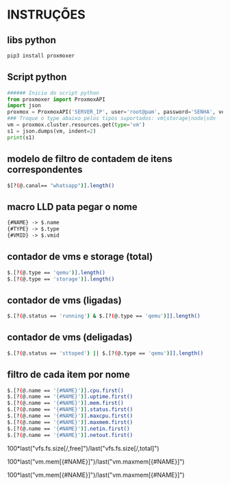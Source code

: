 # INSTRUÇÕES

## libs python

```sh
pip3 install proxmoxer
```

## Script python

```py
###### Inicio do script python
from proxmoxer import ProxmoxAPI
import json
proxmox = ProxmoxAPI('SERVER_IP', user='root@pam', password='SENHA', verify_ssl=False)
### Troque o type abaixo pelos tipos suportados: vm|storage|node|sdn
vm = proxmox.cluster.resources.get(type='vm')
s1 = json.dumps(vm, indent=2)
print(s1)
```

## modelo de filtro de contadem de itens correspondentes

```sh
$[?(@.canal== "whatsapp")].length()
```

## macro LLD pata pegar o nome

```md
{#NAME} -> $.name
{#TYPE} -> $.type
{#VMID} -> $.vmid
```

## contador de vms e storage (total)

```sh
$.[?(@.type == 'qemu')].length()
$.[?(@.type == 'storage')].length()
```

## contador de vms (ligadas)

```sh
$.[?(@.status == 'running') & $.[?(@.type == 'qemu')]].length()
```

## contador de vms (deligadas)

```sh
$.[?(@.status == 'sttoped') || $.[?(@.type == 'qemu')]].length()
```

## filtro de cada item por nome

```sh
$.[?(@.name == '{#NAME}')].cpu.first()
$.[?(@.name == '{#NAME}')].uptime.first()
$.[?(@.name == '{#NAME}')].mem.first()
$.[?(@.name == '{#NAME}')].status.first()
$.[?(@.name == '{#NAME}')].maxcpu.first()
$.[?(@.name == '{#NAME}')].maxmem.first()
$.[?(@.name == '{#NAME}')].netin.first()
$.[?(@.name == '{#NAME}')].netout.first()
```

100*last("vfs.fs.size[/,free]")/last("vfs.fs.size[/,total]")

100*last("vm.mem[{#NAME}]")/last("vm.maxmem[{#NAME}]")

100*last("vm.mem[{#NAME}]")/last("vm.maxmem[{#NAME}]")
